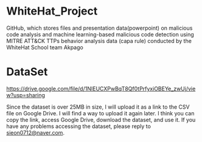 # WhiteHat_Project
GitHub, which stores files and presentation data(powerpoint) on malicious code analysis and machine learning-based malicious code detection using MITRE ATT&CK TTPs behavior analysis data (capa rule) conducted by the WhiteHat School team Akpago

# DataSet
https://drive.google.com/file/d/1NIEUCXPwBqT8Qf0tPrfyxiOBEYe_zwUj/view?usp=sharing

Since the dataset is over 25MB in size, I will upload it as a link to the CSV file on Google Drive. I will find a way to upload it again later.
I think you can copy the link, access Google Drive, download the dataset, and use it. If you have any problems accessing the dataset, please reply to sieon0712@naver.com.
